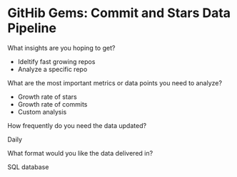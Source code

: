 # GitHib Gems: Commit and Stars Data Pipeline

What insights are you hoping to get?

* Ideltify fast growing repos
* Analyze a specific repo

What are the most important metrics or data points you need to analyze?

* Growth rate of stars
* Growth rate of commits
* Custom analysis

How frequently do you need the data updated?

Daily

What format would you like the data delivered in?

SQL database

